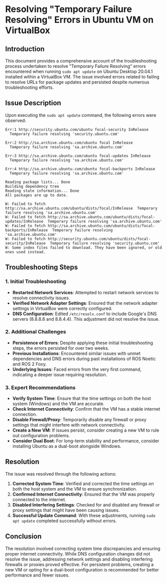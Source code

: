 # Resolving "Temporary Failure Resolving" Errors in Ubuntu VM on VirtualBox

## Introduction

This document provides a comprehensive account of the troubleshooting process undertaken to resolve "Temporary Failure Resolving" errors encountered when running `sudo apt update` on Ubuntu Desktop 20.04.1 installed within a VirtualBox VM. The issue involved errors related to failing to resolve URLs for package updates and persisted despite numerous troubleshooting efforts.

## Issue Description

Upon executing the `sudo apt update` command, the following errors were observed:

```
Err:1 http://security.ubuntu.com/ubuntu focal-security InRelease
  Temporary failure resolving 'security.ubuntu.com'

Err:2 http://sa.archive.ubuntu.com/ubuntu focal InRelease
  Temporary failure resolving 'sa.archive.ubuntu.com'

Err:3 http://sa.archive.ubuntu.com/ubuntu focal-updates InRelease
  Temporary failure resolving 'sa.archive.ubuntu.com'

Err:4 http://sa.archive.ubuntu.com/ubuntu focal-backports InRelease
  Temporary failure resolving 'sa.archive.ubuntu.com'

Reading package lists... Done
Building dependency tree
Reading state information... Done
All packages are up to date.

W: Failed to fetch http://sa.archive.ubuntu.com/ubuntu/dists/focal/InRelease  Temporary failure resolving 'sa.archive.ubuntu.com'
W: Failed to fetch http://sa.archive.ubuntu.com/ubuntu/dists/focal-updates/InRelease  Temporary failure resolving 'sa.archive.ubuntu.com'
W: Failed to fetch http://sa.archive.ubuntu.com/ubuntu/dists/focal-backports/InRelease  Temporary failure resolving 'sa.archive.ubuntu.com'
W: Failed to fetch http://security.ubuntu.com/ubuntu/dists/focal-security/InRelease  Temporary failure resolving 'security.ubuntu.com'
W: Some index files failed to download. They have been ignored, or old ones used instead.
```

## Troubleshooting Steps

### 1. Initial Troubleshooting
- **Restarted Network Services**: Attempted to restart network services to resolve connectivity issues.
- **Verified Network Adapter Settings**: Ensured that the network adapter settings in VirtualBox were correctly configured.
- **DNS Configuration**: Edited `/etc/resolv.conf` to include Google's DNS servers (8.8.8.8 and 8.8.4.4). This adjustment did not resolve the issue.

### 2. Additional Challenges
- **Persistence of Errors**: Despite applying these initial troubleshooting steps, the errors persisted for over two weeks.
- **Previous Installations**: Encountered similar issues with unmet dependencies and DNS errors during past installations of ROS Noetic and ROS 2 Foxy.
- **Underlying Issues**: Faced errors from the very first command, indicating a deeper issue requiring resolution.

### 3. Expert Recommendations
- **Verify System Time**: Ensure that the time settings on both the host system (Windows) and the VM are accurate.
- **Check Internet Connectivity**: Confirm that the VM has a stable internet connection.
- **Disable Firewall/Proxy**: Temporarily disable any firewall or proxy settings that might interfere with network connectivity.
- **Create a New VM**: If issues persist, consider creating a new VM to rule out configuration problems.
- **Consider Dual Boot**: For long-term stability and performance, consider installing Ubuntu as a dual-boot alongside Windows.

## Resolution

The issue was resolved through the following actions:

1. **Corrected System Time**: Verified and corrected the time settings on both the host system and the VM to ensure synchronization.
2. **Confirmed Internet Connectivity**: Ensured that the VM was properly connected to the internet.
3. **Disabled Interfering Settings**: Checked for and disabled any firewall or proxy settings that might have been causing issues.
4. **Successful Update Command**: With these adjustments, running `sudo apt update` completed successfully without errors.

## Conclusion

The resolution involved correcting system time discrepancies and ensuring proper internet connectivity. While DNS configuration changes did not resolve the issue, addressing network settings and disabling interfering firewalls or proxies proved effective. For persistent problems, creating a new VM or opting for a dual-boot configuration is recommended for better performance and fewer issues.
